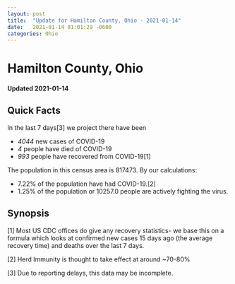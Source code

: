 ```yaml
---
layout: post
title:  "Update for Hamilton County, Ohio - 2021-01-14"
date:   2021-01-14 01:01:29 -0600
categories: Ohio
---
```


# Hamilton County, Ohio
#### Updated 2021-01-14

## Quick Facts

In the last 7 days[3] we project there have been
- *4044* new cases of COVID-19
- *4* people have died of COVID-19
- *993* people have recovered from COVID-19[1]

The population in this census area is 817473. By our calculations:
- 7.22% of the population have had COVID-19.[2]
- 1.25% of the population or 10257.0 people are actively fighting the virus.

## Synopsis




[1] Most US CDC offices do give any recovery statistics- we base this on a formula which looks at confirmed new cases
15 days ago (the average recovery time) and deaths over the last 7 days.

[2] Herd Immunity is thought to take effect at around ~70-80%

[3] Due to reporting delays, this data may be incomplete.
 
    